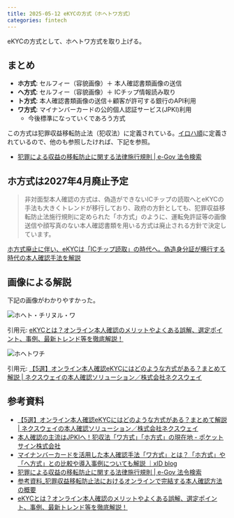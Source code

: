 ```yaml
---
title: 2025-05-12 eKYCの方式（ホヘトワ方式）
categories: fintech
---
```


eKYCの方式として、ホヘトワ方式を取り上げる。

## まとめ

- **ホ方式**: セルフィー（容貌画像）＋ 本人確認書類画像の送信
- **ヘ方式**: セルフィー（容貌画像）＋ ICチップ情報読み取り
- **ト方式**: 本人確認書類画像の送信＋顧客が許可する銀行のAPI利用
- **ワ方式**: マイナンバーカードの公的個人認証サービス(JPKI)利用
  - 今後標準になっていくであろう方式

この方式は犯罪収益移転防止法（犯収法）に定義されている。[イロハ順](/2025-05-01)に定義されているので、他のも参照したければ、下記を参照。

- [犯罪による収益の移転防止に関する法律施行規則 \| e-Gov 法令検索](https://laws.e-gov.go.jp/law/420M60000F5A001#Mp-At_6)

## ホ方式は2027年4月廃止予定

> 非対面型本人確認の方式は、偽造ができないICチップの読取へとeKYCの手法も大きくトレンドが移行しており、政府の方針としても、犯罪収益移転防止法施行規則に定められた「ホ方式」のように、運転免許証等の画像送信や顔写真のない本人確認書類を用いる方式は廃止される方針で決定しています。

[ホ方式廃止に伴い、eKYCは「ICチップ読取」の時代へ。偽造身分証が横行する時代の本人確認手法を解説](https://biz.trustdock.io/column/ic-chip-ekyc)

## 画像による解説

下記の画像がわかりやすかった。

![ホヘト・チリヌル・ワ](https://biz.trustdock.io/hs-fs/hubfs/column/ekyctree02.png)

引用元: [eKYCとは？オンライン本人確認のメリットやよくある誤解、選定ポイント、事例、最新トレンド等を徹底解説！](https://biz.trustdock.io/column/ekyc)

![ホヘトワチ](https://ferret-one.akamaized.net/images/63a3f78e63d8600e8e96a622/original.png?utime=1671690126)

引用元: [【5選】オンライン本人確認eKYCにはどのような方式がある？まとめて解説 \| ネクスウェイの本人確認ソリューション／株式会社ネクスウェイ](https://ekyc.nexway.co.jp/blog/37#635743059e845e2ca831514c-1645799539759)

## 参考資料

- [【5選】オンライン本人確認eKYCにはどのような方式がある？まとめて解説 \| ネクスウェイの本人確認ソリューション／株式会社ネクスウェイ](https://ekyc.nexway.co.jp/blog/37#635743059e845e2ca831514c-1645799539759)
- [本人確認の主流はJPKIへ！犯収法「ワ方式」「ホ方式」の現在地 - ポケットサイン株式会社](https://pocketsign.co.jp/blog/10)
- [マイナンバーカードを活用した本人確認手法「ワ方式」とは？「ホ方式」や「へ方式」との比較や導入事例についても解説 ｜xID blog](https://blog.xid.inc/n/n888f4a172566)
- [犯罪による収益の移転防止に関する法律施行規則 \| e-Gov 法令検索](https://laws.e-gov.go.jp/law/420M60000F5A001#Mp-At_6)
- [参考資料_犯罪収益移転防止法におけるオンラインで完結する本人確認方法の概要](https://www.fsa.go.jp/common/law/guide/kakunin-qa/2.pdf)
- [eKYCとは？オンライン本人確認のメリットやよくある誤解、選定ポイント、事例、最新トレンド等を徹底解説！](https://biz.trustdock.io/column/ekyc)
